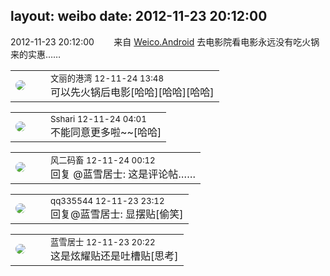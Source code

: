 layout: weibo
date: 2012-11-23 20:12:00
---
<meta name="referrer" content="no-referrer" />

2012-11-23 20:12:00  &nbsp;&nbsp;&nbsp;&nbsp;&nbsp;&nbsp; 来自 <a href="http://app.weibo.com/t/feed/l4RWD" rel="nofollow">Weico.Android</a>
去电影院看电影永远没有吃火锅来的实惠…… ​​​

<table style="width: 100%;">
  <tr>
    <td style="width: 40px;"><img style="border-radius:50%" src="https://tva1.sinaimg.cn/crop.0.0.180.180.50/9dc97b7fjw1e8qgp5bmzyj2050050aa8.jpg?KID=imgbed,tva&Expires=1624465780&ssig=L4pWaya%2FmD"></td>
    <td colspan="2"><small>文丽的港湾 12-11-24 13:48</small><br/>可以先火锅后电影[哈哈][哈哈][哈哈]</td>
  </tr>
</table>

<table style="width: 100%;">
  <tr>
    <td style="width: 40px;"><img style="border-radius:50%" src="https://tva1.sinaimg.cn/crop.0.0.180.180.50/633fe75ejw1e8qgp5bmzyj2050050aa8.jpg?KID=imgbed,tva&Expires=1624465780&ssig=lnZ%2FM3wouH"></td>
    <td colspan="2"><small>Sshari 12-11-24 04:01</small><br/>不能同意更多啦~~[哈哈]</td>
  </tr>
</table>

<table style="width: 100%;">
  <tr>
    <td style="width: 40px;"><img style="border-radius:50%" src="https://tva3.sinaimg.cn/crop.0.0.639.639.50/6d2a6003jw8f3idy69w2gj20hs0hrt9g.jpg?KID=imgbed,tva&Expires=1624465780&ssig=TgbU8s5%2FHK"></td>
    <td colspan="2"><small>风二码畜 12-11-24 00:12</small><br/>回复 @蓝雪居士: 这是评论帖……</td>
  </tr>
</table>

<table style="width: 100%;">
  <tr>
    <td style="width: 40px;"><img style="border-radius:50%" src="https://tva4.sinaimg.cn/crop.0.0.180.180.50/7d25944djw1e8qgp5bmzyj2050050aa8.jpg?KID=imgbed,tva&Expires=1624465780&ssig=xNyW3efZyx"></td>
    <td colspan="2"><small>qq335544 12-11-23 23:12</small><br/>回复@蓝雪居士: 显摆贴[偷笑]</td>
  </tr>
</table>

<table style="width: 100%;">
  <tr>
    <td style="width: 40px;"><img style="border-radius:50%" src="https://tva1.sinaimg.cn/crop.0.0.180.180.50/7978b307jw1e8qgp5bmzyj2050050aa8.jpg?KID=imgbed,tva&Expires=1624465780&ssig=c3nLeSOn3J"></td>
    <td colspan="2"><small>蓝雪居士 12-11-23 20:22</small><br/>这是炫耀贴还是吐槽贴[思考]</td>
  </tr>
</table>
